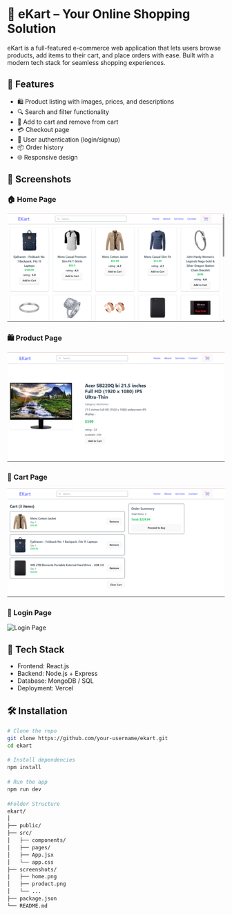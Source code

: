 # 🛒 eKart – Your Online Shopping Solution

eKart is a full-featured e-commerce web application that lets users browse products, add items to their cart, and place orders with ease. Built with a modern tech stack for seamless shopping experiences.

## 🚀 Features

- 🛍️ Product listing with images, prices, and descriptions
- 🔍 Search and filter functionality
- 🛒 Add to cart and remove from cart
- 💳 Checkout page
- 🔐 User authentication (login/signup)
- 📦 Order history
- 🌐 Responsive design

## 📸 Screenshots

### 🏠 Home Page
![Home Page](screenshots/home.png)

### 🛍️ Product Page
![Product Page](screenshots/product.png)

### 🛒 Cart Page
![Cart Page](screenshots/cart.png)

### 🔐 Login Page
![Login Page](screenshots/login.png)



## 🧰 Tech Stack

- Frontend: React.js 
- Backend: Node.js + Express
- Database: MongoDB /  SQL
- Deployment: Vercel 

## 🛠️ Installation

```bash
# Clone the repo
git clone https://github.com/your-username/ekart.git
cd ekart

# Install dependencies
npm install

# Run the app
npm run dev

#Folder Structure
ekart/
│
├── public/
├── src/
│   ├── components/
│   ├── pages/
│   ├── App.jsx
│   └── app.css
├── screenshots/
│   ├── home.png
│   ├── product.png
│   └── ...
├── package.json
└── README.md
